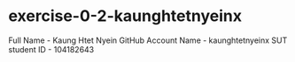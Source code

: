 # exercise-0-2-kaunghtetnyeinx


Full Name - Kaung Htet Nyein
GitHub Account Name - kaunghtetnyeinx
SUT student ID - 104182643
